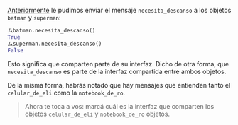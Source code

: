 [Anteriormente](../exercises/13151-programacion-con-objetos-objetos-y-mensajes-deje-su-mensaje) le pudimos enviar el mensaje `necesita_descanso` a los objetos `batman` y `superman`:

```python
ムbatman.necesita_descanso()
True
ムsuperman.necesita_descanso()
False
```

Esto significa que comparten parte de su interfaz. Dicho de otra forma, que `necesita_descanso` es parte de la interfaz compartida entre ambos objetos. 

De la misma forma, habrás notado que hay mensajes que entienden tanto el `celular_de_eli` como la `notebook_de_ro`.

> Ahora te toca a vos: marcá cuál es la interfaz que comparten los objetos `celular_de_eli` y `notebook_de_ro` objetos.